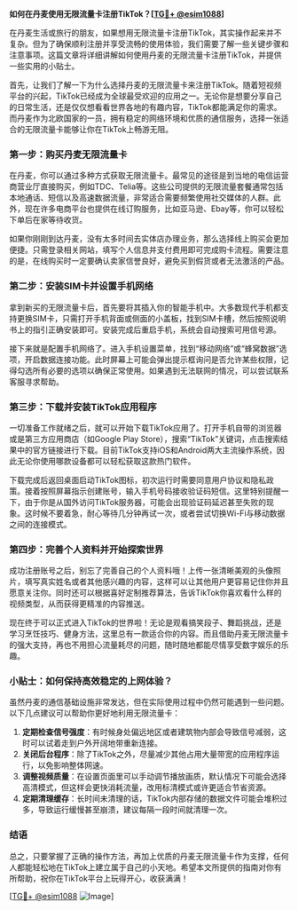 **如何在丹麦使用无限流量卡注册TikTok？[[TG💪+ @esim1088](https://t.me/s/esim1088)]**

在丹麦生活或旅行的朋友，如果想用无限流量卡注册TikTok，其实操作起来并不复杂。但为了确保顺利注册并享受流畅的使用体验，我们需要了解一些关键步骤和注意事项。这篇文章将详细讲解如何使用丹麦的无限流量卡注册TikTok，并提供一些实用的小贴士。

首先，让我们了解一下为什么选择丹麦的无限流量卡来注册TikTok。随着短视频平台的兴起，TikTok已经成为全球最受欢迎的应用之一。无论你是想要分享自己的日常生活，还是仅仅想看看世界各地的有趣内容，TikTok都能满足你的需求。而丹麦作为北欧国家的一员，拥有稳定的网络环境和优质的通信服务，选择一张适合的无限流量卡能够让你在TikTok上畅游无阻。

### 第一步：购买丹麦无限流量卡

在丹麦，你可以通过多种方式获取无限流量卡。最常见的途径是到当地的电信运营商营业厅直接购买，例如TDC、Telia等。这些公司提供的无限流量套餐通常包括本地通话、短信以及高速数据流量，非常适合需要频繁使用社交媒体的人群。此外，现在许多电商平台也提供在线订购服务，比如亚马逊、Ebay等，你可以轻松下单后在家等待收货。

如果你刚刚到达丹麦，没有太多时间去实体店办理业务，那么选择线上购买会更加便捷。只需登录相关网站，填写个人信息并支付费用即可完成购卡流程。需要注意的是，在线购买时一定要确认卖家信誉良好，避免买到假货或者无法激活的产品。

### 第二步：安装SIM卡并设置手机网络

拿到新买的无限流量卡后，首先要将其插入你的智能手机中。大多数现代手机都支持更换SIM卡，只需打开手机背面或侧面的小盖板，找到SIM卡槽，然后按照说明书上的指引正确安装即可。安装完成后重启手机，系统会自动搜索可用信号源。

接下来就是配置手机网络了。进入手机设置菜单，找到“移动网络”或“蜂窝数据”选项，开启数据连接功能。此时屏幕上可能会弹出提示框询问是否允许某些权限，记得勾选所有必要的选项以确保正常使用。如果遇到无法联网的情况，可以尝试联系客服寻求帮助。

### 第三步：下载并安装TikTok应用程序

一切准备工作就绪之后，就可以开始下载TikTok应用了。打开手机自带的浏览器或是第三方应用商店（如Google Play Store），搜索“TikTok”关键词，点击搜索结果中的官方链接进行下载。目前TikTok支持iOS和Android两大主流操作系统，因此无论你使用哪款设备都可以轻松获取这款热门软件。

下载完成后返回桌面启动TikTok图标，初次运行时需要同意用户协议和隐私政策。接着按照屏幕指示创建账号，输入手机号码接收验证码短信。这里特别提醒一下，由于你是从国外访问TikTok服务器，可能会出现验证码延迟甚至失败的现象。这时候不要着急，耐心等待几分钟再试一次，或者尝试切换Wi-Fi与移动数据之间的连接模式。

### 第四步：完善个人资料并开始探索世界

成功注册账号之后，别忘了完善自己的个人资料哦！上传一张清晰美观的头像照片，填写真实姓名或者其他感兴趣的内容，这样可以让其他用户更容易记住你并且愿意关注你。同时还可以根据喜好定制推荐算法，告诉TikTok你喜欢看什么样的视频类型，从而获得更精准的内容推送。

现在终于可以正式进入TikTok的世界啦！无论是观看搞笑段子、舞蹈挑战，还是学习烹饪技巧、健身方法，这里总有一款适合你的内容。而且借助丹麦无限流量卡的强大支持，再也不用担心流量耗尽的问题，随时随地都能尽情享受数字娱乐的乐趣。

### 小贴士：如何保持高效稳定的上网体验？

虽然丹麦的通信基础设施非常发达，但在实际使用过程中仍然可能遇到一些问题。以下几点建议可以帮助你更好地利用无限流量卡：

1. **定期检查信号强度**：有时候身处偏远地区或者建筑物内部会导致信号减弱，这时可以试着走到户外开阔地带重新连接。
2. **关闭后台程序**：除了TikTok之外，尽量减少其他占用大量带宽的应用程序运行，以免影响整体网速。
3. **调整视频质量**：在设置页面里可以手动调节播放画质，默认情况下可能会选择高清模式，但这样会更快消耗流量，改用标清模式或许更适合节省资源。
4. **定期清理缓存**：长时间未清理的话，TikTok内部存储的数据文件可能会堆积过多，导致运行缓慢甚至崩溃，建议每隔一段时间就清理一次。

### 结语

总之，只要掌握了正确的操作方法，再加上优质的丹麦无限流量卡作为支撑，任何人都能轻松地在TikTok上建立属于自己的小天地。希望本文所提供的指南对你有所帮助，祝你在TikTok平台上玩得开心，收获满满！

[[TG💪+ @esim1088](https://t.me/s/esim1088) ![Image](https://i.postimg.cc/4NQfJmqS/Snipaste-2025-05-13-00-14-12.png)]